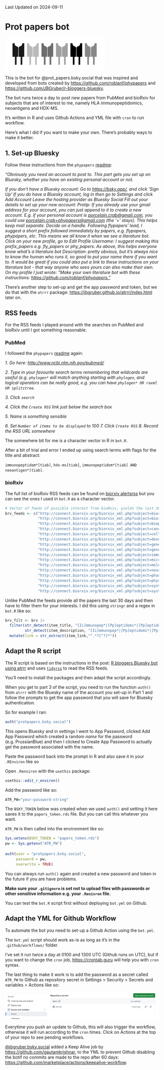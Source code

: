 
Last Updated on 2024-09-11

# Prot papers bot

<img src="hlas.png" width="327" />

This is the bot for @prot_papers.bsky.social that was inspired and
developed from bots created by https://github.com/roblanf/phypapers and
https://github.com/JBGruber/r-bloggers-bluesky.

The bot runs twice a day to post new papers from PubMed and bioRxiv for
subjects that are of interest to me, namely HLA immunopeptidomics,
neoantigens and HDX-MS.

It’s written in R and uses Github Actions and YML file with `cron` to
run workflow.

Here’s what I did if you want to make your own. There’s probably ways to
make it better.

## 1. Set-up Bluesky

Follow these instructions from the `phypapers`
[readme](https://github.com/roblanf/phypapers):

<em> “Obviously you need an account to post to. This part gets you set
up on Bluesky, whether you have an existing personal account or not.

If you don’t have a Bluesky account: Go to https://bsky.app/, and click
‘Sign Up’ If you do have a Bluesky account, log in then go to Settings
and click Add Account Leave the hosting provider as Bluesky Social Fill
out your details to set up your new account: Protip: If you already use
your gmail address for your account, you can just append to it to create
a new account. E.g. if your personal account is
porcelain.crab@gmail.com, you could use
porcelain.crab+phypapers@gmail.com (the ‘+’ stays). This helps keep mail
separate. Decide on a handle. Following flypapers’ lead, I suggest a
short prefix followed immediately by papers, e.g. flypapers, phypapers,
etc. This means we all know it when we see a literature bot. Click on
your new profile, go to Edit Profile Username: I suggest making this
prefix_papers e.g. fly_papers or phy_papers. As above, this helps
everyone know what’s a literature bot Description: pretty obvious, but
it’s always nice to know the human who runs it, so good to put your name
there if you want to. It would be great if you could also put a link to
these instructions on your literature bot - that way anyone who sees
yours can also make their own. On my profile I just wrote: “Make your
own literature bot with these instructions:
https://github.com/roblanf/phypapers.” </em>

There’s another step to set-up and get the app password and token, but
we do that with the `atrrr` package:
https://jbgruber.github.io/atrrr/index.html later on.

## RSS feeds

For the RSS feeds I played around with the searches on PubMed and
bioRxiv until I got something reasonable.

### PubMed

I followed the `phypapers`
[readme](https://github.com/roblanf/phypapers) again:

<em>

1\. Go here: <http://www.ncbi.nlm.nih.gov/pubmed/>

2\. Type in your favourite search terms remembering that wildcards are
useful (e.g. `phylogen*` will match anything starting with `phylogen`,
and logical operators can be really good, e.g. you can have
`phylogen* OR raxml OR splitstree`.

3\. Click `search`

4\. Click the `Create RSS` link just below the search box

5\. Name is something sensible

6\. Set `Number of items to be displayed` to 100 7. Click `Create RSS`
8. Record the RSS URL somewhere

</em>

The somewhere bit for me is a character vector in R in `bot.R`.

After a bit of trial and error I ended up using search terms with flags
for the title and abstract:

`immunopeptidom*[tiab]`, `hdx-ms[tiab]`,
`immunopeptidom*[tiab] AND neoantigen*[tiab]`.

### bioRxiv

The full list of bioRxiv RSS feeds can be found on [biorxiv
alertsrss](https://www.biorxiv.org/alertsrss) but you can see the ones I
used in `bot.R` as a character vector.

``` r
# Vector of feeds of possible interest from bioRxiv, yields the last 30 days
brv_feeds <- c("http://connect.biorxiv.org/biorxiv_xml.php?subject=biochemistry",
               "http://connect.biorxiv.org/biorxiv_xml.php?subject=bioinformatics",
               "http://connect.biorxiv.org/biorxiv_xml.php?subject=biophysics",
               "http://connect.biorxiv.org/biorxiv_xml.php?subject=cancer_biology",
               "http://connect.biorxiv.org/biorxiv_xml.php?subject=cell_biology",
               "http://connect.biorxiv.org/biorxiv_xml.php?subject=developmental_biology",
               "http://connect.biorxiv.org/biorxiv_xml.php?subject=genetics",
               "http://connect.biorxiv.org/biorxiv_xml.php?subject=genomics",
               "http://connect.biorxiv.org/biorxiv_xml.php?subject=immunology",
               "http://connect.biorxiv.org/biorxiv_xml.php?subject=microbiology",
               "http://connect.biorxiv.org/biorxiv_xml.php?subject=molecular_biology",
               "http://connect.biorxiv.org/biorxiv_xml.php?subject=neuroscience",
               "http://connect.biorxiv.org/biorxiv_xml.php?subject=pharmacology",
               "http://connect.biorxiv.org/biorxiv_xml.php?subject=physiology",
               "http://connect.biorxiv.org/biorxiv_xml.php?subject=synthetic_biology",
               "http://connect.biorxiv.org/biorxiv_xml.php?subject=systems_biology")
```

Unlike PubMed the feeds provide all the papers the last 30 days and then
have to filter them for your interests. I did this using `stringr` and a
regex in `bot.R` like so:

``` r
brv_filt <- brv |> 
  filter(str_detect(item_title, "[Ii]mmunopep*|[Pp]eptidomi*|[Pp]eptidome|HDX-MS|([Pp]roteogenomics & [Nn]eoantigen)") |
         str_detect(item_description, "[Ii]mmunopep*|[Pp]eptidomi*|[Pp]eptidome|HDX-MS|([Pp]roteogenomics & [Nn]eoantigen)")) |> 
  mutate(link = str_extract(item_link,"^.*?[^?]*"))
```

## Adapt the R script

The R script is based on the instructions in the post: [R bloggers
Bluesky bot using
atrrr](https://www.johannesbgruber.eu/post/2024-01-18-building-r-bloggers-bluesky-bot-with-atrrr/)
and uses [`tidyrss`](https://robertmyles.github.io/tidyRSS/) to read the
RSS feeds.

You’ll need to install the packages and then adapt the script
accordingly.

When you get to part 3 of the script, you need to run the function
`auth()` from `atrrr` with the Bluesky name of the account you set-up in
Part 1 and follow the prompts to get the app password that you will save
for Bluesky authentication.

So for example I ran:

``` r
auth("protpapers.bsky.social")
```

This opens Bluesky and in settings I went to App Password, clicked Add
App Password which created a random *name* for the password
(e.g. PrussianBlue) and then I clicked to Create App Password to
actually get the password associated with the name.

Paste the password back into the prompt in R and also save it in your
`.REnviron` like so

Open `.Renviron` with the `usethis` package:

``` r
usethis::edit_r_environ()
```

Add the password like so:

``` r
ATR_PW="your-password-string"
```

The `BSKY_TOKEN` below was created when we used `auth()` and setting it
here saves it to the `papers_token.rds` file. But you can call this
whatever you want.

`ATR_PW` is then called into the environment like so:

``` r
Sys.setenv(BSKY_TOKEN = "papers_token.rds")
pw <- Sys.getenv("ATR_PW")

auth(user = "protpapers.bsky.social",
     password = pw,
     overwrite = TRUE)
```

You can always run `auth()` again and created a new password and token
in the future if you are have problems.

**Make sure your `.gitignore` is set not to upload files with passwords
or other sensitive information e.g. your `.Renivron` file.**

You can test the `bot.R` script first without deploying `bot.yml` on
Github.

## Adapt the YML for Github Workflow

To automate the bot you need to set-up a Github Action using the
`bot.yml`.

The `bot.yml` script should work as-is as long as it’s in the
`.github/workflows/` folder.

I’ve set it run twice a day at 0100 and 1300 UTC (Github runs on UTC),
but if you want to change the `cron` job, <https://crontab.guru> will
help you with `cron` syntax.

The last thing to make it work is to add the password as a secret called
`ATR_PW` to Github as repository secret in Settings \> Security \>
Secrets and variables \> Actions like so:

![](github-actions.png)

Everytime you push an update to Github, this will also trigger the
workflow, otherwise it will run according to the `cron` times. Click on
Actions at the top of your repo to see pending workflows.

[@jbgruber.bsky.social](https://bsky.app/profile/jbgruber.bsky.social)
added a Keep Alive job by https://github.com/gautamkrishnar, to the YML
to prevent Github disabling the botif no commits are made to the repo
after 60 days:
https://github.com/marketplace/actions/keepalive-workflow.
